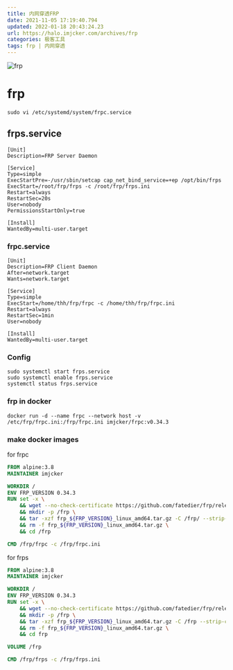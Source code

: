 ```yaml
---
title: 内网穿透FRP
date: 2021-11-05 17:19:40.794
updated: 2022-01-18 20:43:24.23
url: https://halo.imjcker.com/archives/frp
categories: 极客工具
tags: frp | 内网穿透
---
```


![frp](https://imjcker.com:1990/upload/2022/01/frp-12b86774738e4c63b2020bdd06316463.png)

# frp

`sudo vi /etc/systemd/system/frpc.service`

## frps.service

```shell
[Unit]
Description=FRP Server Daemon

[Service]
Type=simple
ExecStartPre=-/usr/sbin/setcap cap_net_bind_service=+ep /opt/bin/frps
ExecStart=/root/frp/frps -c /root/frp/frps.ini
Restart=always
RestartSec=20s
User=nobody
PermissionsStartOnly=true

[Install]
WantedBy=multi-user.target
```
### frpc.service

```shell
[Unit]
Description=FRP Client Daemon
After=network.target
Wants=network.target

[Service]
Type=simple
ExecStart=/home/thh/frp/frpc -c /home/thh/frp/frpc.ini
Restart=always
RestartSec=1min
User=nobody

[Install]
WantedBy=multi-user.target
```
### Config

```shell
sudo systemctl start frps.service
sudo systemctl enable frps.service
systemctl status frps.service
```

### frp in docker

```shell
docker run -d --name frpc --network host -v /etc/frp/frpc.ini:/frp/frpc.ini imjcker/frpc:v0.34.3 
```

### make docker images

for frpc

```dockerfile
FROM alpine:3.8
MAINTAINER imjcker

WORKDIR /
ENV FRP_VERSION 0.34.3
RUN set -x \
    && wget --no-check-certificate https://github.com/fatedier/frp/releases/download/v${FRP_VERSION}/frp_${FRP_VERSION}_linux_amd64.tar.gz \
    && mkdir -p /frp \
    && tar -xzf frp_${FRP_VERSION}_linux_amd64.tar.gz -C /frp/ --strip-components=1 \
    && rm -f frp_${FRP_VERSION}_linux_amd64.tar.gz \
    && cd /frp

CMD /frp/frpc -c /frp/frpc.ini


```

for frps

```dockerfile
FROM alpine:3.8
MAINTAINER imjcker

WORKDIR /
ENV FRP_VERSION 0.34.3
RUN set -x \
    && wget --no-check-certificate https://github.com/fatedier/frp/releases/download/v${FRP_VERSION}/frp_${FRP_VERSION}_linux_amd64.tar.gz \
    && mkdir -p /frp \
    && tar -xzf frp_${FRP_VERSION}_linux_amd64.tar.gz -C /frp --strip-components=1 \
    && rm -f frp_${FRP_VERSION}_linux_amd64.tar.gz \
    && cd frp

VOLUME /frp

CMD /frp/frps -c /frp/frps.ini


```

